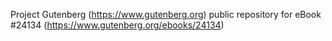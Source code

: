 Project Gutenberg (https://www.gutenberg.org) public repository for eBook #24134 (https://www.gutenberg.org/ebooks/24134)
